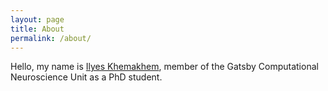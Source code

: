 ```yaml
---
layout: page
title: About
permalink: /about/
---
```


Hello, my name is [Ilyes Khemakhem][twitter-ilyes], member of the Gatsby Computational Neuroscience Unit as a PhD student.

[twitter-ilyes]: http://twitter.com/banenelol
[jekyll-organization]: https://github.com/jekyll

